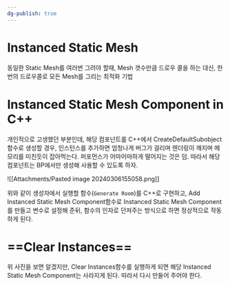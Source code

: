 ```yaml
---
dg-publish: true
---
```


# Instanced Static Mesh
동일한 Static Mesh를 여러번 그려야 할때, Mesh 갯수만큼 드로우 콜을 하는 대신, 한번의 드로우콜로 모든 Mesh를 그리는 최적화 기법

# Instanced Static Mesh Component in C++
개인적으로 고생했던 부분인데, 해당 컴포넌트를 C++에서 CreateDefaultSubobject 함수로 생성할 경우, 인스턴스를 추가하면 엄청나게 버그가 걸리며 렌더링이 깨지며 메모리를 미친듯이 잡아먹는다. 퍼포먼스가 어마어마하게 떨어지는 것은 덤. 따라서 해당 컴포넌트는 BP에서만 생성해 사용할 수 있도록 하자.

![[Attachments/Pasted image 20240306155058.png]]

위와 같이 생성자에서 실행할 함수(`Generate Room`)를 C++로 구현하고, Add Instanced Static Mesh Component함수로 Instanced Static Mesh Component를 만들고 변수로 설정해 준뒤, 함수의 인자로 던져주는 방식으로 하면 정상적으로 작동하게 된다.

# ==Clear Instances==
위 사진을 보면 알겠지만, Clear Instances함수를 실행하게 되면 해당 Instanced Static Mesh Component는 사라지게 된다. 따라서 다시 만들어 주어야 한다.